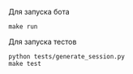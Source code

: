 Для запуска бота 
```
make run
```

Для запуска тестов
```
python tests/generate_session.py
make test
```